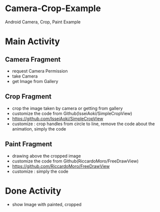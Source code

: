 # Camera-Crop-Example
Android Camera, Crop, Paint Example



# Main Activity
## Camera Fragment
* request Camera Permission
* take Camera
* get Image from Gallery

## Crop Fragment
* crop the image taken by camera or getting from gallery
* customize the code from Github(IsseiAoki/SimpleCropView)
* https://github.com/IsseiAoki/SimpleCropView
* customize : crop handles from circle to line, remove the code about the animation, simply the code

## Paint Fragment
* drawing above the cropped image
* customize the code from Github(RiccardoMoro/FreeDrawView)
* https://github.com/RiccardoMoro/FreeDrawView
* customize : simply the code


# Done Activity
* show Image with painted, cropped
